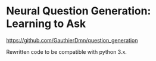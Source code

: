 # Neural Question Generation: Learning to Ask

https://github.com/GauthierDmn/question_generation

Rewritten code to be compatible with python 3.x.
